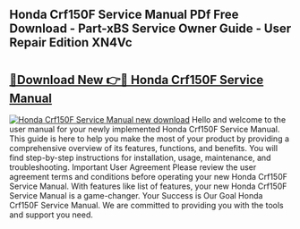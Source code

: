 ## Honda Crf150F Service Manual PDf Free Download - Part-xBS Service Owner Guide - User Repair Edition XN4Vc

# <h2><a href="http://bc34500.oget.top/?id=Honda+Crf150F+Service+Manual">🔗Download New 👉🔴 Honda Crf150F Service Manual</a></h2>

[![Honda Crf150F Service Manual new download](https://i.imgur.com/5g1atiW.png)](http://bc34500.oget.top/?id=Honda+Crf150F+Service+Manual)
Hello and welcome to the user manual for your newly implemented Honda Crf150F Service Manual. This guide is here to help you make the most of your product by providing a comprehensive overview of its features, functions, and benefits. You will find step-by-step instructions for installation, usage, maintenance, and troubleshooting. Important User Agreement Please review the user agreement terms and conditions before operating your new Honda Crf150F Service Manual. With features like list of features, your new Honda Crf150F Service Manual is a game-changer. Your Success is Our Goal Honda Crf150F Service Manual. We are committed to providing you with the tools and support you need.
